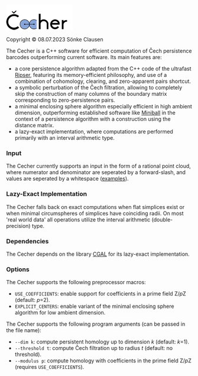 ![Cecher](logo.png)

Copyright © 08.07.2023 Sönke Clausen

The Cecher is a C++ software for efficient computation of Čech persistence barcodes outperforming current software. Its main features are:

  - a core persistence algorithm adapted from the C++ code of the ultrafast [Ripser], featuring its memory-efficient philosophy, and use of a combination of cohomology, clearing, and zero-apparent pairs shortcut.
  - a symbolic perturbation of the Čech filtration, allowing to completely skip the construction of many columns of the boundary matrix corresponding to zero-persistence pairs.
  - a minimal enclosing sphere algorithm especially efficient in high ambient dimension, outperforming established software like [Miniball] in the context of a persistence algorithm with a construction using the distance matrix.  
  - a lazy-exact implementation, where computations are performed primarily with an interval arithmetic type.
    

### Input

The Cecher currently supports an input in the form of a rational point cloud, where numerator and denominator are seperated by a forward-slash, and values are seperated by a whitespace ([examples]).

### Lazy-Exact Implementation

The Cecher falls back on exact computations when flat simplices exist or when minimal circumspheres of simplices have coinciding radii. On most 'real world data' all operations utilize the interval arithmetic (double-precision) type.

### Dependencies 

The Cecher depends on the library [CGAL] for its lazy-exact implementation. 

### Options

The Cecher supports the following preprocessor macros:

  - `USE_COEFFICIENTS`: enable support for coefficients in a prime field Z/*p*Z (default: *p*=2).
  - `EXPLICIT_CENTERS`: enable variant of the minimal enclosing sphere algorithm for low ambient dimension.


The Cecher supports the following program arguments (can be passed in the file name):

  - `--dim k`: compute persistent homology up to dimension *k* (default: *k*=1).
  - `--threshold t`: compute Čech filtration up to radius *t* (default: no threshold).
  - `--modulus p`: compute homology with coefficients in the prime field Z/*p*Z (requires `USE_COEFFICIENTS`). 





[Ripser]: <https://github.com/Ripser/ripser>
[CGAL]: <https://github.com/CGAL/cgal>
[Miniball]: <https://people.inf.ethz.ch/gaertner/subdir/software/miniball.html>
[examples]: <https://github.com/s-clausen/cecher/tree/main/examples>


